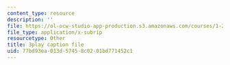 ```yaml
---
content_type: resource
description: ''
file: https://ol-ocw-studio-app-production.s3.amazonaws.com/courses/1-258j-public-transportation-systems-spring-2017/77bd93ea013d57458c0201bd771452c1_G1sBybS2M48.vtt
file_type: application/x-subrip
resourcetype: Other
title: 3play caption file
uid: 77bd93ea-013d-5745-8c02-01bd771452c1
---
```

